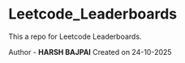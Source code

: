 # Leetcode_Leaderboards
This a repo for Leetcode Leaderboards.

Author - **HARSH BAJPAI**
Created on 24-10-2025